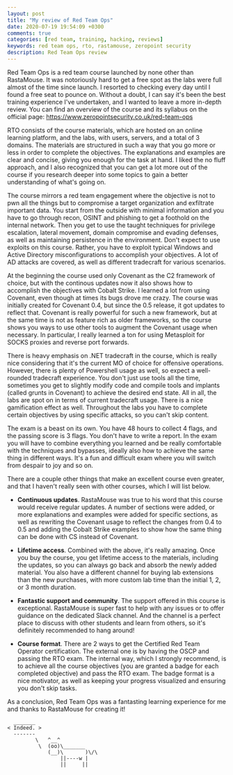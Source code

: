 ```yaml
---
layout: post
title: "My review of Red Team Ops"
date: 2020-07-19 19:54:09 +0300
comments: true
categories: [red team, training, hacking, reviews]
keywords: red team ops, rto, rastamouse, zeropoint security
description: Red Team Ops review
---
```


Red Team Ops is a red team course launched by none other than RastaMouse. It was notoriously hard to get a free spot as the labs were full almost of the time since launch. I resorted to checking every day until I found a free seat to pounce on. Without a doubt, I can say it's been the best training experience I've undertaken, and I wanted to leave a more in-depth review. You can find an overview of the course and its syllabus on the official page: https://www.zeropointsecurity.co.uk/red-team-ops

<!-- more -->

RTO consists of the course materials, which are hosted on an online learning platform, and the labs, with users, servers, and a total of 3 domains. The materials are structured in such a way that you go more or less in order to complete the objectives. The explanations and examples are clear and concise, giving you enough for the task at hand. I liked the no fluff approach, and I also recognized that you can get a lot more out of the course if you research deeper into some topics to gain a better understanding of what's going on. 

The course mirrors a red team engagement where the objective is not to pwn all the things but to compromise a target organization and exfiltrate important data. You start from the outside with minimal information and you have to go through recon, OSINT and phishing to get a foothold on the internal network. Then you get to use the taught techniques for privilege escalation, lateral movement, domain compromise and evading defenses, as well as maintaining persistence in the environment. Don't expect to use exploits on this course. Rather, you have to exploit typical Windows and Active Directory misconfigurations to accomplish your objectives. A lot of AD attacks are covered, as well as different tradecraft for various scenarios.

At the beginning the course used only Covenant as the C2 framework of choice, but with the continous updates now it also shows how to accomplish the objectives with Cobalt Strike. I learned a lot from using Covenant, even though at times its bugs drove me crazy. The course was initially created for Covenant 0.4, but since the 0.5 release, it got updates to reflect that. Covenant is really powerful for such a new framework, but at the same time is not as feature rich as older frameworks, so the course shows you ways to use other tools to augment the Covenant usage when necessary. In particular, I really learned a ton for using Metasploit for SOCKS proxies and reverse port forwards. 

There is heavy emphasis on .NET tradecraft in the course, which is really nice considering that it's the current MO of choice for offensive operations. However, there is plenty of Powershell usage as well, so expect a well-rounded tradecraft experience. You don't just use tools all the time, sometimes you get to slightly modify code and compile tools and implants (called grunts in Covenant) to achieve the desired end state. All in all, the labs are spot on in terms of current tradecraft usage. There is a nice gamification effect as well. Throughout the labs you have to complete certain objectives by using specific attacks, so you can't skip content.

The exam is a beast on its own. You have 48 hours to collect 4 flags, and the passing score is 3 flags. You don't have to write a report. In the exam you will have to combine everything you learned and be really comfortable with the techniques and bypasses, ideally also how to achieve the same thing in different ways. It's a fun and difficult exam where you will switch from despair to joy and so on.

There are a couple other things that make an excellent course even greater, and that I haven't really seen with other courses, which I will list below.

* **Continuous updates**. RastaMouse was true to his word that this course would receive regular updates. A number of sections were added, or more explanations and examples were added for specific sections, as well as rewriting the Covenant usage to reflect the changes from 0.4 to 0.5 and adding the Cobalt Strike examples to show how the same thing can be done with CS instead of Covenant. 

* **Lifetime access**. Combined with the above, it's really amazing. Once you buy the course, you get lifetime access to the materials, including the updates, so you can always go back and absorb the newly added material. You also have a different channel for buying lab extensions than the new purchases, with more custom lab time than the initial 1, 2, or 3 month duration.

* **Fantastic support and community**. The support offered in this course is exceptional. RastaMouse is super fast to help with any issues or to offer guidance on the dedicated Slack channel. And the channel is a perfect place to discuss with other students and learn from others, so it's definitely recommended to hang around!

* **Course format**. There are 2 ways to get the Certified Red Team Operator certification. The external one is by having the OSCP and passing the RTO exam. The internal way, which I strongly recommend, is to achieve all the course objectives (you are granted a badge for each completed objective) and pass the RTO exam. The badge format is a nice motivator, as well as keeping your progress visualized and ensuring you don't skip tasks.

As a conclusion, Red Team Ops was a fantasting learning experience for me and thanks to RastaMouse for creating it!

``` 
  _______
< Indeed. >
  -------
         \   ^__^ 
          \  (oo)\_______
             (__)\       )\/\
                 ||----w |
                 ||     ||
```



